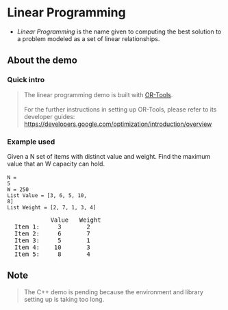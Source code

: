 # Linear Programming
- <i>Linear Programming</i> is the name given to computing the best solution to a problem modeled as a set of linear relationships. 

## About the demo
### Quick intro
> The linear programming demo is built with [OR-Tools](https://developers.google.com/optimization).<br><br>
> For the further instructions in setting up OR-Tools, please refer to its developer guides: <br>
> https://developers.google.com/optimization/introduction/overview<br>

### Example used
Given a N set of items with distinct value and weight. Find the maximum value that an W capacity can hold.
<br><br>
<code>N = 5</code><br>
<code>W = 250</code><br>
<code>List Value = [3, 6, 5, 10, 8]</code><br>
<code>List Weight = [2, 7, 1, 3, 4]</code><br>
<pre>
            Value   Weight
  Item 1:     3       2               
  Item 2:     6       7
  Item 3:     5       1
  Item 4:    10       3
  Item 5:     8       4
</pre>

## Note
> The C++ demo is pending because the environment and library setting up is taking too long.

